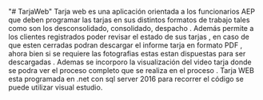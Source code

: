 "# TarjaWeb" 
Tarja web es una aplicación orientada a  los funcionarios AEP que deben  programar las  tarjas en sus distintos formatos de trabajo  tales como son los desconsolidado, consolidado, despacho . Además permite a los clientes registrados  poder revisar  el estado de sus tarjas , en caso de que esten cerradas podran descargar el informe tarja  en formato PDF , ahora bien si se requiere las fotografias estas estan dispuestas para ser descargadas . Ademas se incorporo  la visualización del video tarja  donde se podra ver  el proceso completo  que se realiza en el  proceso . 
Tarja WEB esta  programada en  .net  con  sql server 2016 para  recorrer el código se puede utilizar  visual estudio. 
